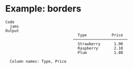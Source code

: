 # Example: borders

    Code
      jams
    Output
                                    Type           Price  
                                  ────────────────────────
                                    Strawberry      1.90  
                                    Raspberry       2.10  
                                    Plum            1.80  
      
      Column names: Type, Price

